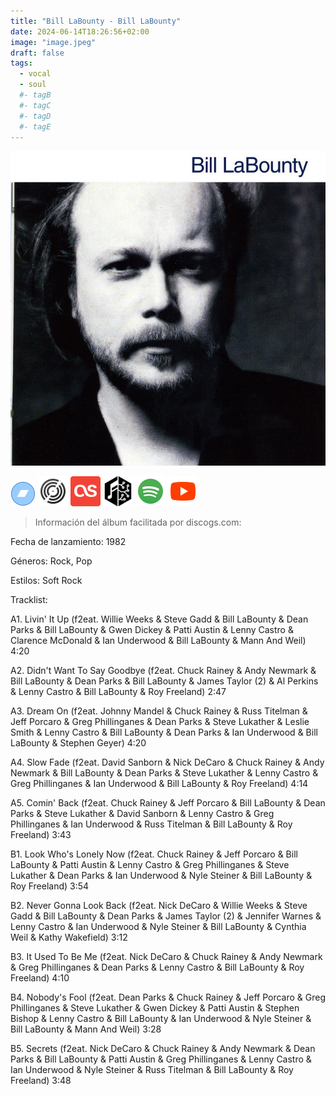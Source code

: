 ```yaml
---
title: "Bill LaBounty - Bill LaBounty"
date: 2024-06-14T18:26:56+02:00
image: "image.jpeg"
draft: false
tags:
  - vocal
  - soul
  #- tagB
  #- tagC
  #- tagD
  #- tagE
---
```


![cover](image.jpeg "Bill-LaBounty - Bill-LaBounty")

[![bandcamp](../links/svg/bandcamp.png "bandcamp")]()
[![discogs](../links/svg/discogs.png "discogs")](https://www.discogs.com/master/395972)
[![lastfm](../links/svg/lastfm.png "lastfm")]()
[![musicbrainz](../links/svg/musicbrainz.png "musicbrainz")](https://musicbrainz.org/release/ae4eaa8e-a2f5-4a25-b273-f6090016663d)
[![spotify](../links/svg/spotify.png "putify")](https://open.spotify.com/album/7aPh03VcoR5N96qC6odwS2)
[![youtube](../links/svg/youtube.png "youtube")](https://www.youtube.com/playlist?list=PLbNw4a0tyR5GrxKd-8iNNvsw8Ud24IISd)

> Información del álbum facilitada por discogs.com:

Fecha de lanzamiento: 1982

Géneros: Rock, Pop

Estilos: Soft Rock

Tracklist:

A1. Livin' It Up (f2eat. Willie Weeks & Steve Gadd & Bill LaBounty & Dean Parks & Bill LaBounty & Gwen Dickey & Patti Austin & Lenny Castro & Clarence McDonald & Ian Underwood & Bill LaBounty & Mann And Weil) 4:20

A2. Didn't Want To Say Goodbye (f2eat. Chuck Rainey & Andy Newmark & Bill LaBounty & Dean Parks & Bill LaBounty & James Taylor (2) & Al Perkins & Lenny Castro & Bill LaBounty & Roy Freeland) 2:47

A3. Dream On (f2eat. Johnny Mandel & Chuck Rainey & Russ Titelman & Jeff Porcaro & Greg Phillinganes & Dean Parks & Steve Lukather & Leslie Smith & Lenny Castro & Bill LaBounty & Dean Parks & Ian Underwood & Bill LaBounty & Stephen Geyer) 4:20

A4. Slow Fade (f2eat. David Sanborn & Nick DeCaro & Chuck Rainey & Andy Newmark & Bill LaBounty & Dean Parks & Steve Lukather & Lenny Castro & Greg Phillinganes & Ian Underwood & Bill LaBounty & Roy Freeland) 4:14

A5. Comin' Back (f2eat. Chuck Rainey & Jeff Porcaro & Bill LaBounty & Dean Parks & Steve Lukather & David Sanborn & Lenny Castro & Greg Phillinganes & Ian Underwood & Russ Titelman & Bill LaBounty & Roy Freeland) 3:43

B1. Look Who's Lonely Now (f2eat. Chuck Rainey & Jeff Porcaro & Bill LaBounty & Patti Austin & Lenny Castro & Greg Phillinganes & Steve Lukather & Dean Parks & Ian Underwood & Nyle Steiner & Bill LaBounty & Roy Freeland) 3:54

B2. Never Gonna Look Back (f2eat. Nick DeCaro & Willie Weeks & Steve Gadd & Bill LaBounty & Dean Parks & James Taylor (2) & Jennifer Warnes & Lenny Castro & Ian Underwood & Nyle Steiner & Bill LaBounty & Cynthia Weil & Kathy Wakefield) 3:12

B3. It Used To Be Me (f2eat. Nick DeCaro & Chuck Rainey & Andy Newmark & Greg Phillinganes & Dean Parks & Lenny Castro & Bill LaBounty & Roy Freeland) 4:10

B4. Nobody's Fool (f2eat. Dean Parks & Chuck Rainey & Jeff Porcaro & Greg Phillinganes & Steve Lukather & Gwen Dickey & Patti Austin & Stephen Bishop & Lenny Castro & Bill LaBounty & Ian Underwood & Nyle Steiner & Bill LaBounty & Mann And Weil) 3:28

B5. Secrets (f2eat. Nick DeCaro & Chuck Rainey & Andy Newmark & Dean Parks & Bill LaBounty & Patti Austin & Greg Phillinganes & Lenny Castro & Ian Underwood & Nyle Steiner & Russ Titelman & Bill LaBounty & Roy Freeland) 3:48
